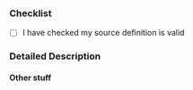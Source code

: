 <!--- Provide a general summary of the issue in the Title above -->

### Checklist

- [ ] I have checked my source definition is valid

<!--
For validating OpenAPI 2.0 definitions, we recommend the [bigstickcarpet swagger validator](http://bigstickcarpet.com/swagger-parser/www/index.html)

For validating OpenAPI 3.0.x definitions, please use the [OpenAPI-converter](http://openapi-converter.herokuapp.com/) validation tool

For validating AsyncAPI 1.0.x definitions, please use the [schema](https://github.com/asyncapi/asyncapi/blob/develop/schema/asyncapi.json) included in the [AsyncAPI repository](https://github.com/asyncapi/asyncapi/)
-->

### Detailed Description
<!--- Provide a detailed description of the bug, change or feature you are reporting -->


#### Other stuff

<!-- Please also let us know how you found out about widdershins! -->



